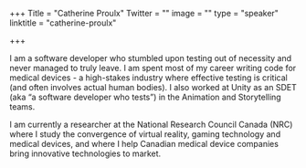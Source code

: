 +++
Title = "Catherine Proulx"
Twitter = ""
image = ""
type = "speaker"
linktitle = "catherine-proulx"

+++

I am a software developer who stumbled upon testing out of necessity and never managed to truly leave. I am spent most of my career writing code for medical devices - a high-stakes industry where effective testing is critical (and often involves actual human bodies). I also worked at Unity as an SDET (aka “a software developer who tests”) in the Animation and Storytelling teams.

I am currently a researcher at the National Research Council Canada (NRC) where I study the convergence of virtual reality, gaming technology and medical devices, and where I help Canadian medical device companies bring innovative technologies to market.